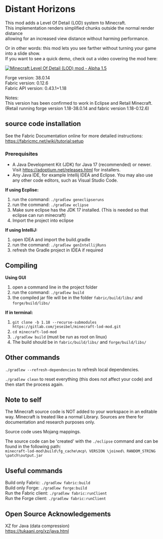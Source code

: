 # Distant Horizons

This mod adds a Level Of Detail (LOD) system to Minecraft.\
This implementation renders simplified chunks outside the normal render distance\
allowing for an increased view distance without harming performance.

Or in other words: this mod lets you see farther without turning your game into a slide show.\
If you want to see a quick demo, check out a video covering the mod here:

<a href="https://www.youtube.com/watch?v=H2tnvEVbO1c" target="_blank">![Minecraft Level Of Detail (LOD) mod - Alpha 1.5](https://i.ytimg.com/vi_webp/H2tnvEVbO1c/mqdefault.webp)</a>

Forge version: 38.0.14\
Fabric version: 0.12.6\
Fabric API version: 0.43.1+1.18

Notes:\
This version has been confirmed to work in Eclipse and Retail Minecraft.\
(Retail running forge version 1.18-38.0.14 and fabric version 1.18-0.12.6)


## source code installation

See the Fabric Documentation online for more detailed instructions:\
https://fabricmc.net/wiki/tutorial:setup

### Prerequisites

* A Java Development Kit (JDK) for Java 17 (recommended) or newer. Visit https://adoptium.net/releases.html for installers.
* Any Java IDE, for example Intellij IDEA and Eclipse. You may also use any other code editors, such as Visual Studio Code.

**If using Ecplise:**
1. run the command: `./gradlew geneclipseruns`
2. run the command: `./gradlew eclipse`
3. Make sure eclipse has the JDK 17 installed. (This is needed so that eclipse can run minecraft)
4. Import the project into eclipse

**If using IntelliJ:**
1. open IDEA and import the build.gradle
2. run the command: `./gradlew genIntellijRuns`
3. refresh the Gradle project in IDEA if required

## Compiling

**Using GUI**
1. open a command line in the project folder
2. run the command: `./gradlew build`
3. the compiled jar file will be in the folder `fabric/build/libs/` and `forge/build/libs/`

**If in terminal:**
1. `git clone -b 1.18 --recurse-submodules https://gitlab.com/jeseibel/minecraft-lod-mod.git`
2. `cd minecraft-lod-mod`
3. `./gradlew build` (must be run as root on linux)
4. The build should be in `fabric/build/libs/` and `forge/build/libs/`


## Other commands

`./gradlew --refresh-dependencies` to refresh local dependencies.

`./gradlew clean` to reset everything (this does not affect your code) and then start the process again.


## Note to self

The Minecraft source code is NOT added to your workspace in an editable way. Minecraft is treated like a normal Library. Sources are there for documentation and research purposes only.

Source code uses Mojang mappings.

The source code can be 'created' with the `./eclipse` command and can be found in the following path:\
`minecraft-lod-mod\build\fg_cache\mcp\ VERSION \joined\ RANDOM_STRING \patch\output.jar`

## Useful commands

Build only Fabric: `./gradlew fabric:build`\
Build only Forge: `./gradlew forge:build`\
Run the Fabric client: `./gradlew fabric:runClient`\
Run the Forge client: `./gradlew fabric:runClient`

## Open Source Acknowledgements

XZ for Java (data compression)\
https://tukaani.org/xz/java.html
